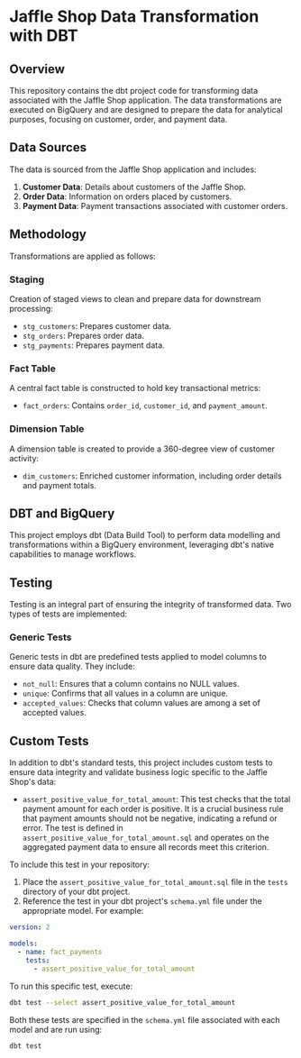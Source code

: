 # Jaffle Shop Data Transformation with DBT

## Overview

This repository contains the dbt project code for transforming data associated with the Jaffle Shop application. The data transformations are executed on BigQuery and are designed to prepare the data for analytical purposes, focusing on customer, order, and payment data.

## Data Sources

The data is sourced from the Jaffle Shop application and includes:

1. **Customer Data**: Details about customers of the Jaffle Shop.
2. **Order Data**: Information on orders placed by customers.
3. **Payment Data**: Payment transactions associated with customer orders.

## Methodology

Transformations are applied as follows:

### Staging

Creation of staged views to clean and prepare data for downstream processing:

- `stg_customers`: Prepares customer data.
- `stg_orders`: Prepares order data.
- `stg_payments`: Prepares payment data.

### Fact Table

A central fact table is constructed to hold key transactional metrics:

- `fact_orders`: Contains `order_id`, `customer_id`, and `payment_amount`.

### Dimension Table

A dimension table is created to provide a 360-degree view of customer activity:

- `dim_customers`: Enriched customer information, including order details and payment totals.

## DBT and BigQuery

This project employs dbt (Data Build Tool) to perform data modelling and transformations within a BigQuery environment, leveraging dbt's native capabilities to manage workflows.

## Testing

Testing is an integral part of ensuring the integrity of transformed data. Two types of tests are implemented:

### Generic Tests

Generic tests in dbt are predefined tests applied to model columns to ensure data quality. They include:

- `not_null`: Ensures that a column contains no NULL values.
- `unique`: Confirms that all values in a column are unique.
- `accepted_values`: Checks that column values are among a set of accepted values.

## Custom Tests

In addition to dbt's standard tests, this project includes custom tests to ensure data integrity and validate business logic specific to the Jaffle Shop's data:

- `assert_positive_value_for_total_amount`: This test checks that the total payment amount for each order is positive. It is a crucial business rule that payment amounts should not be negative, indicating a refund or error. The test is defined in `assert_positive_value_for_total_amount.sql` and operates on the aggregated payment data to ensure all records meet this criterion.

To include this test in your repository:

1. Place the `assert_positive_value_for_total_amount.sql` file in the `tests` directory of your dbt project.
2. Reference the test in your dbt project's `schema.yml` file under the appropriate model. For example:

```yaml
version: 2

models:
  - name: fact_payments
    tests:
      - assert_positive_value_for_total_amount
```


To run this specific test, execute:

```bash
dbt test --select assert_positive_value_for_total_amount
```

Both these tests are specified in the `schema.yml` file associated with each model and are run using:

```bash
dbt test
```
